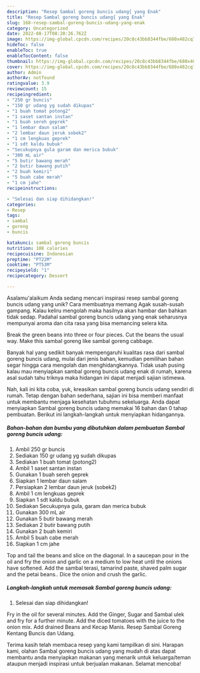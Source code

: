 ```yaml
---
description: "Resep Sambal goreng buncis udang{ yang Enak"
title: "Resep Sambal goreng buncis udang{ yang Enak"
slug: 168-resep-sambal-goreng-buncis-udang-yang-enak
category: Uncategorized
date: 2022-08-17T08:20:26.762Z
image: https://img-global.cpcdn.com/recipes/20c8c43bb8344fbe/680x482cq70/sambal-goreng-buncis-udang-foto-resep-utama.jpg
hideToc: false
enableToc: true
enableTocContent: false
thumbnail: https://img-global.cpcdn.com/recipes/20c8c43bb8344fbe/680x482cq70/sambal-goreng-buncis-udang-foto-resep-utama.jpg
cover: https://img-global.cpcdn.com/recipes/20c8c43bb8344fbe/680x482cq70/sambal-goreng-buncis-udang-foto-resep-utama.jpg
author: Admin
authorAv: notfound
ratingvalue: 3.9
reviewcount: 15
recipeingredient:
- "250 gr buncis"
- "150 gr udang yg sudah dikupas"
- "1 buah tomat potong2"
- "1 saset santan instan"
- "1 buah sereh geprek"
- "1 lembar daun salam"
- "2 lembar daun jeruk sobek2"
- "1 cm lengkuas geprek"
- "1 sdt kaldu bubuk"
- "Secukupnya gula garam dan merica bubuk"
- "300 mL air"
- "5 butir bawang merah"
- "2 butir bawang putih"
- "2 buah kemiri"
- "5 buah cabe merah"
- "1 cm jahe"
recipeinstructions:

- "Selesai dan siap dihidangkan!"
categories:
- Resep
tags:
- sambal
- goreng
- buncis

katakunci: sambal goreng buncis 
nutrition: 108 calories
recipecuisine: Indonesian
preptime: "PT22M"
cooktime: "PT53M"
recipeyield: "1"
recipecategory: Dessert

---
```



Asalamu'alaikum Anda sedang mencari inspirasi resep sambal goreng buncis udang yang unik? Cara membuatnya memang Agak susah-susah gampang. Kalau keliru mengolah maka hasilnya akan hambar dan bahkan tidak sedap. Padahal sambal goreng buncis udang yang enak seharusnya mempunyai aroma dan cita rasa yang bisa memancing selera kita.


Break the green beans into three or four pieces. Cut the beans the usual way. Make this sambal goreng like sambal goreng cabbage.

Banyak hal yang sedikit banyak mempengaruhi kualitas rasa dari sambal goreng buncis udang, mulai dari jenis bahan, kemudian pemilihan bahan segar hingga cara mengolah dan menghidangkannya. Tidak usah pusing kalau mau menyiapkan sambal goreng buncis udang enak di rumah, karena asal sudah tahu triknya maka hidangan ini dapat menjadi sajian istimewa.


Nah, kali ini kita coba, yuk, kreasikan sambal goreng buncis udang sendiri di rumah. Tetap dengan bahan sederhana, sajian ini bisa memberi manfaat untuk membantu menjaga kesehatan tubuhmu sekeluarga. Anda dapat menyiapkan Sambal goreng buncis udang memakai 16 bahan dan 0 tahap pembuatan. Berikut ini langkah-langkah untuk menyiapkan hidangannya.

<!--inarticleads1-->

##### Bahan-bahan dan bumbu yang dibutuhkan dalam pembuatan Sambal goreng buncis udang:

1. Ambil 250 gr buncis
1. Sediakan 150 gr udang yg sudah dikupas
1. Sediakan 1 buah tomat (potong2)
1. Ambil 1 saset santan instan
1. Gunakan 1 buah sereh geprek
1. Siapkan 1 lembar daun salam
1. Persiapkan 2 lembar daun jeruk (sobek2)
1. Ambil 1 cm lengkuas geprek
1. Siapkan 1 sdt kaldu bubuk
1. Sediakan Secukupnya gula, garam dan merica bubuk
1. Gunakan 300 mL air
1. Gunakan 5 butir bawang merah
1. Sediakan 2 butir bawang putih
1. Gunakan 2 buah kemiri
1. Ambil 5 buah cabe merah
1. Siapkan 1 cm jahe


Top and tail the beans and slice on the diagonal. In a saucepan pour in the oil and fry the onion and garlic on a medium to low heat until the onions have softened. Add the sambal terasi, tamarind paste, shaved palm sugar and the petai beans.. Dice the onion and crush the garlic. 

<!--inarticleads2-->

##### Langkah-langkah untuk memasak Sambal goreng buncis udang:


1. Selesai dan siap dihidangkan!

Fry in the oil for several minutes. Add the Ginger, Sugar and Sambal ulek and fry for a further minute. Add the diced tomatoes with the juice to the onion mix. Add drained Beans and Kecap Manis. Resep Sambal Goreng Kentang Buncis dan Udang. 

Terima kasih telah membaca resep yang kami tampilkan di sini. Harapan kami, olahan Sambal goreng buncis udang yang mudah di atas dapat membantu anda menyiapkan makanan yang menarik untuk keluarga/teman ataupun menjadi inspirasi untuk berjualan makanan. Selamat mencoba!
